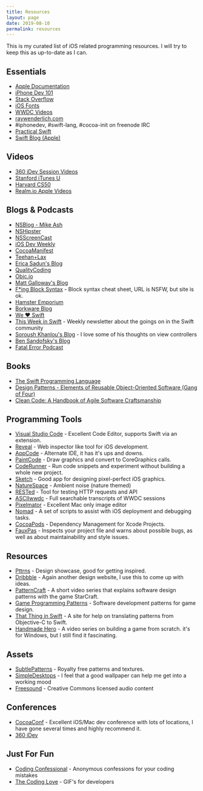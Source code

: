 ```yaml
---
title: Resources
layout: page
date: 2019-08-10
permalink: resources
---
```


This is my curated list of iOS related programming resources. I will try
to keep this as up-to-date as I can.

## Essentials

- [Apple Documentation](https://developer.apple.com/library/ios/navigation/)
- [iPhone Dev 101](http://www.idev101.com)
- [Stack Overflow](http://stackoverflow.com)
- [iOS Fonts](http://iosfonts.com)
- [WWDC Videos](https://developer.apple.com/wwdc/videos/)
- [raywenderlich.com](http://www.raywenderlich.com)
- \#iphonedev, \#swift-lang, \#cocoa-init on freenode IRC
- [Practical Swift](http://practicalswift.com)
- [Swift Blog (Apple)](https://developer.apple.com/swift/blog/)

## Videos

- [360 iDev Session Videos](http://360idev.com/session-videos/)
- [Stanford iTunes U](http://itunes.stanford.edu)
- [Harvard CS50](https://www.youtube.com/user/cs50tv)
- [Realm.io Apple Videos](https://realm.io/news/#apple)

## Blogs & Podcasts

- [NSBlog - Mike Ash](http://www.mikeash.com/pyblog/)
- [NSHipster](http://nshipster.com)
- [NSScreenCast](http://nsscreencast.com)
- [iOS Dev Weekly](http://iosdevweekly.com)
- [CocoaManifest](http://cocoamanifest.net)
- [Teehan+Lax](http://teehanlax.com)
- [Erica Sadun's Blog](http://ericasadun.com)
- [QualityCoding](http://qualitycoding.org)
- [Objc.io](http://www.objc.io)
- [Matt Galloway's Blog](http://www.galloway.me.uk)
- [F\*ing Block Syntax](http://fuckingblocksyntax.com) - Block syntax cheat sheet, URL is NSFW, but site is ok.
- [Hamster Emporium](http://sealiesoftware.com/blog/)
- [Borkware Blog](http://borkwarellc.wordpress.com)
- [We ❤ Swift](http://www.weheartswift.com)
- [This Week in Swift](https://swiftnews.curated.co) - Weekly newsletter about the goings on in the Swift community
- [Soroush Khanlou's Blog](http://khanlou.com) - I love some of his thoughts on view controllers
- [Ben Sandofsky's Blog](https://sandofsky.com)
- [Fatal Error Podcast](https://fatalerror.fm)

## Books

- [The Swift Programming Language](https://itunes.apple.com/us/book/swift-programming-language/id881256329?mt=11)
- [Design Patterns - Elements of Reusable Object-Oriented Software (Gang of Four)](http://www.amazon.com/Design-Patterns-Elements-Reusable-Object-Oriented/dp/0201633612)
- [Clean Code: A Handbook of Agile Software Craftsmanship](http://www.amazon.com/Clean-Code-Handbook-Software-Craftsmanship-ebook/dp/B001GSTOAM)

## Programming Tools

- [Visual Studio Code](https://code.visualstudio.com) - Excellent Code Editor, supports Swift via an extension.
- [Reveal](http://revealapp.com) - Web inspector like tool for iOS development.
- [AppCode](http://www.jetbrains.com/objc/) - Alternate IDE, it has it's ups and downs.
- [PaintCode](http://www.paintcodeapp.com) - Draw graphics and convert to CoreGraphics calls.
- [CodeRunner](http://www.krillapps.com/coderunner/) - Run code snippets and experiment without building a whole new project.
- [Sketch](http://www.bohemiancoding.com/sketch/) - Good app for designing pixel-perfect iOS graphics.
- [NatureSpace](http://www.naturespace.com) - Ambient noise (nature themed)
- [RESTed](https://itunes.apple.com/us/app/rested/id421879749?mt=12&ign-mpt=uo%3D4) - Tool for testing HTTP requests and API
- [ASCIIwwdc](http://asciiwwdc.com) - Full searchable transcripts of WWDC sessions
- [Pixelmator](http://www.pixelmator.com) - Excellent Mac only image editor
- [Nomad](http://nomad-cli.com) - A set of scripts to assist with iOS deployment and debugging tasks.
- [CocoaPods](http://cocoapods.org) - Dependency Management for Xcode Projects.
- [FauxPas](http://fauxpasapp.com) - Inspects your project file and warns about possible bugs, as well as about maintainability and style issues.

## Resources

- [Pttrns](http://pttrns.com/) - Design showcase, good for getting inspired.
- [Dribbble](http://dribbble.com) - Again another design website, I use this to come up with ideas.
- [PatternCraft](https://www.youtube.com/playlist?list=PL8B19C3040F6381A2) - A short video series that explains software design patterns with the game StarCraft.
- [Game Programming Patterns](http://gameprogrammingpatterns.com) - Software development patterns for game design.
- [That Thing in Swift](http://thatthinginswift.com) - A site for help on translating patterns from Objective-C to Swift.
- [Handmade Hero](http://handmadehero.org) - A video series on building a game from scratch. it's for Windows, but I still find it fascinating.

## Assets

- [SubtlePatterns](http://subtlepatterns.com) - Royalty free patterns and textures.
- [SimpleDesktops](http://simpledesktops.com) - I feel that a good wallpaper can help me get into a working mood
- [Freesound](http://www.freesound.org) - Creative Commons licensed audio content

## Conferences

- [CocoaConf](http://cocoaconf.com) - Excellent iOS/Mac dev conference with lots of locations, I have gone several times and highly recommend it.
- [360 iDev](http://360idev.com)

## Just For Fun

- [Coding Confessional](http://www.codingconfessional.com) - Anonymous confessions for your coding mistakes
- [The Coding Love](http://thecodinglove.com) - GIF's for developers